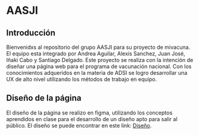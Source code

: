 # AASJI

## Introducción 

Bienvenidxs al repositorio del grupo AASJI para su proyecto de mivacuna. El equipo esta integrado por Andrea Aguilar, Alexis Sanchez, Juan José, Iñaki Cabo y Santiago Delgado. Este proyecto se realiza con la intención de diseñar una página web para el programa de vacunación nacional. Con los conocimientos adqueridos en la materia de ADSI se logro desarrollar una UX de alto nivel utilizando los métodos de trabajo en equipo.

## Diseño de la página

El diseño de la página se realizo en figma, utilizando los conceptos aprendidos en clase para el desarrollo de un diseño apto para salir al público. 
El diseño se puede encontrar en este link: [Diseño](https://www.figma.com/file/YkO9yHXJ4hG01OQQxpYm1F/mivacuna?node-id=19%3A2).


